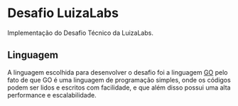 # Desafio LuizaLabs
Implementação do Desafio Técnico da LuizaLabs.

## Linguagem
A linguagem escolhida para desenvolver o desafio foi a linguagem [GO](https://go.dev/) pelo fato de que GO é uma linguagem de programação simples, onde os códigos podem ser lidos e escritos com facilidade, e que além disso possui uma alta performance e escalabilidade.